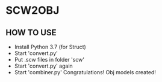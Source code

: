 # SCW2OBJ

## HOW TO USE
- Install Python 3.7 (for Struct)
- Start 'convert.py'
- Put .scw files in folder 'scw'
- Start 'convert.py' again
- Start 'combiner.py'
Congratulations! Obj models created!
